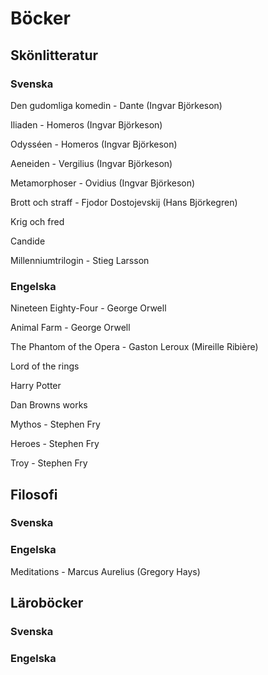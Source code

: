 # Böcker

## Skönlitteratur 

### Svenska

Den gudomliga komedin - Dante (Ingvar Björkeson)

Iliaden - Homeros (Ingvar Björkeson)

Odysséen - Homeros (Ingvar Björkeson)

Aeneiden - Vergilius (Ingvar Björkeson)

Metamorphoser - Ovidius (Ingvar Björkeson)

Brott och straff - Fjodor Dostojevskij (Hans Björkegren)

Krig och fred 

Candide

Millenniumtrilogin - Stieg Larsson 

### Engelska

Nineteen Eighty-Four - George Orwell

Animal Farm - George Orwell

The Phantom of the Opera - Gaston Leroux (Mireille Ribière)

Lord of the rings

Harry Potter

Dan Browns works

Mythos - Stephen Fry

Heroes - Stephen Fry

Troy - Stephen Fry

## Filosofi

### Svenska

### Engelska

Meditations - Marcus Aurelius (Gregory Hays)

## Läroböcker

### Svenska

### Engelska
